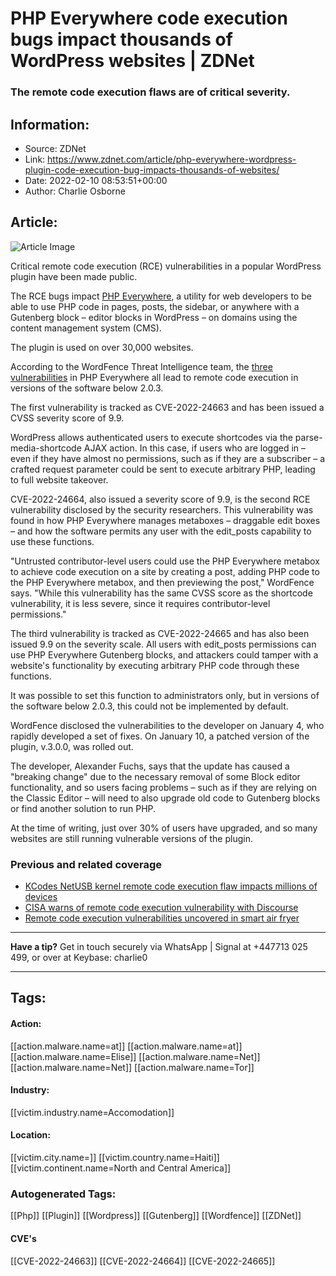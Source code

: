 # PHP Everywhere code execution bugs impact thousands of WordPress websites | ZDNet
### The remote code execution flaws are of critical severity.

## Information:
+ Source: ZDNet
+ Link: https://www.zdnet.com/article/php-everywhere-wordpress-plugin-code-execution-bug-impacts-thousands-of-websites/
+ Date: 2022-02-10 08:53:51+00:00
+ Author: Charlie Osborne


## Article:
![Article Image](https://www.zdnet.com/a/img/resize/8af56126196f3e1aa2d232eaf6780b618875724f/2021/07/13/be508002-8cf0-44ea-9c76-7acf34523388/wordpress-free-website-builder.jpg?width=770&height=578&fit=crop&auto=webp)

Critical remote code execution (RCE) vulnerabilities in a popular WordPress plugin have been made public. 


The RCE bugs impact [PHP Everywhere](https://wordpress.org/plugins/php-everywhere/), a utility for web developers to be able to use PHP code in pages, posts, the sidebar, or anywhere with a Gutenberg block – editor blocks in WordPress – on domains using the content management system (CMS). 

The plugin is used on over 30,000 websites.  

According to the WordFence Threat Intelligence team, the [three vulnerabilities](https://www.wordfence.com/blog/2022/02/critical-vulnerabilities-in-php-everywhere-allow-remote-code-execution/) in PHP Everywhere all lead to remote code execution in versions of the software below 2.0.3. 

The first vulnerability is tracked as CVE-2022-24663 and has been issued a CVSS severity score of 9.9. 

WordPress allows authenticated users to execute shortcodes via the parse-media-shortcode AJAX action. In this case, if users who are logged in – even if they have almost no permissions, such as if they are a subscriber – a crafted request parameter could be sent to execute arbitrary PHP, leading to full website takeover.  

CVE-2022-24664, also issued a severity score of 9.9, is the second RCE vulnerability disclosed by the security researchers. This vulnerability was found in how PHP Everywhere manages metaboxes – draggable edit boxes – and how the software permits any user with the edit\_posts capability to use these functions. 






"Untrusted contributor-level users could use the PHP Everywhere metabox to achieve code execution on a site by creating a post, adding PHP code to the PHP Everywhere metabox, and then previewing the post," WordFence says. "While this vulnerability has the same CVSS score as the shortcode vulnerability, it is less severe, since it requires contributor-level permissions." 

The third vulnerability is tracked as CVE-2022-24665 and has also been issued 9.9 on the severity scale. All users with edit\_posts permissions can use PHP Everywhere Gutenberg blocks, and attackers could tamper with a website's functionality by executing arbitrary PHP code through these functions.  

It was possible to set this function to administrators only, but in versions of the software below 2.0.3, this could not be implemented by default.  

WordFence disclosed the vulnerabilities to the developer on January 4, who rapidly developed a set of fixes. On January 10, a patched version of the plugin, v.3.0.0, was rolled out.  

The developer, Alexander Fuchs, says that the update has caused a "breaking change" due to the necessary removal of some Block editor functionality, and so users facing problems – such as if they are relying on the Classic Editor – will need to also upgrade old code to Gutenberg blocks or find another solution to run PHP.  

At the time of writing, just over 30% of users have upgraded, and so many websites are still running vulnerable versions of the plugin.  

###  Previous and related coverage

* [KCodes NetUSB kernel remote code execution flaw impacts millions of devices](https://www.zdnet.com/article/kcodes-netusb-kernel-remote-code-execution-flaw-impacts-millions-of-devices/)
* [CISA warns of remote code execution vulnerability with Discourse](https://www.zdnet.com/article/cisa-warns-of-remote-code-execution-vulnerability-with-discourse/)
* [Remote code execution vulnerabilities uncovered in smart air fryer](https://www.zdnet.com/article/remote-code-execution-vulnerabilities-uncovered-in-smart-air-fryer/)



---

**Have a tip?** Get in touch securely via WhatsApp | Signal at +447713 025 499, or over at Keybase: charlie0



---





## Tags:

#### Action:
[[action.malware.name=at]] [[action.malware.name=at]] [[action.malware.name=Elise]] [[action.malware.name=Net]] [[action.malware.name=Net]] [[action.malware.name=Tor]]

#### Industry:
[[victim.industry.name=Accomodation]]

#### Location:
[[victim.city.name=]] [[victim.country.name=Haiti]] [[victim.continent.name=North and Central America]]

### Autogenerated Tags:
[[Php]] [[Plugin]] [[Wordpress]] [[Gutenberg]] [[Wordfence]] [[ZDNet]]
#### CVE's
[[CVE-2022-24663]] [[CVE-2022-24664]] [[CVE-2022-24665]]

